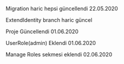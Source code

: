 Migration haric hepsi güncellendi 22.05.2020
 
ExtendIdentity branch haric güncel
 
Proje Güncellendi 01.06.2020
 
UserRole(admin) Eklendi 01.06.2020 

Manage Roles sekmesi eklendi 02.06.2020
 
